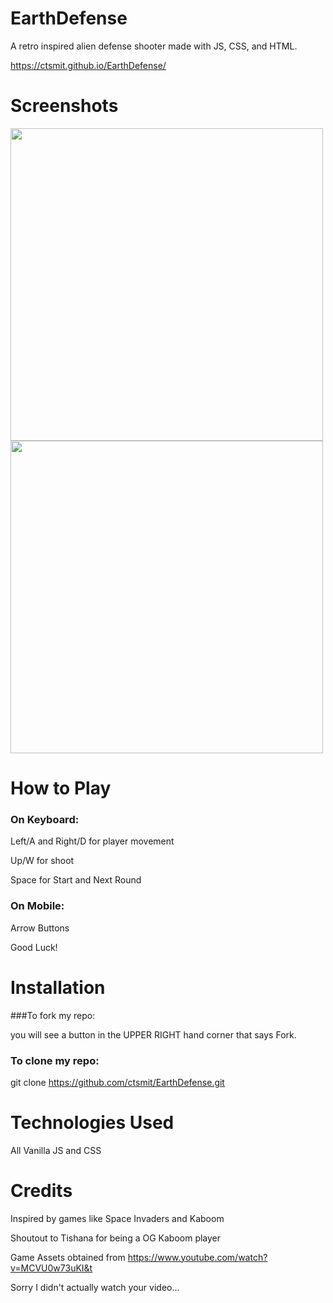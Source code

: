# EarthDefense
A retro inspired alien defense shooter made with JS, CSS, and HTML.
 
https://ctsmit.github.io/EarthDefense/
# Screenshots
<img src="https://user-images.githubusercontent.com/114516481/202484822-84692321-1234-4824-b2bf-e1bbc3720269.PNG" width="500px">
<img src="https://user-images.githubusercontent.com/114516481/202484836-f26a800d-5b78-498f-86d1-82f7dddbc191.PNG" width= "500px">

# How to Play
### On Keyboard: 
Left/A and Right/D for player movement

Up/W for shoot

Space for Start and Next Round

### On Mobile:
Arrow Buttons

Good Luck!

# Installation

###To fork my repo:

you will see a button in the UPPER RIGHT hand corner that says Fork. 

### To clone my repo:

git clone https://github.com/ctsmit/EarthDefense.git

# Technologies Used
All Vanilla JS and CSS

# Credits
Inspired by games like Space Invaders and Kaboom

Shoutout to Tishana for being a OG Kaboom player

Game Assets obtained from https://www.youtube.com/watch?v=MCVU0w73uKI&t

Sorry I didn't actually watch your video...

